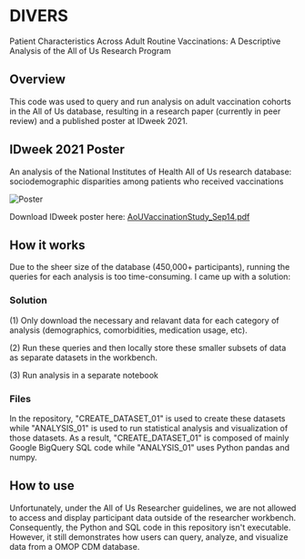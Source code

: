 # DIVERS
Patient Characteristics Across Adult Routine Vaccinations: A Descriptive Analysis of the All of Us Research Program

## Overview
This code was used to query and run analysis on adult vaccination cohorts in the All of Us database, resulting in a research paper (currently in peer review) and a published poster at IDweek 2021.

## IDweek 2021 Poster
 An analysis of the National Institutes of Health All of Us research database: sociodemographic disparities among patients who received vaccinations
 
 ![Poster](https://user-images.githubusercontent.com/17485488/143495625-09d4c81a-1c0a-461c-9219-6d22788968fe.jpeg)

 
Download IDweek poster here: [AoUVaccinationStudy_Sep14.pdf](https://github.com/stanleyjia/DIVERS/files/7605047/AoUVaccinationStudy_Sep14.pdf)


## How it works
Due to the sheer size of the database (450,000+ participants), running the queries for each analysis is too time-consuming. I came up with a solution: 

### Solution
(1) Only download the necessary and relavant data for each category of analysis (demographics, comorbidities, medication usage, etc). 

(2) Run these queries and then locally store these smaller subsets of data as separate datasets in the workbench. 

(3) Run analysis in a separate notebook 

### Files
In the repository, "CREATE_DATASET_01" is used to create these datasets while "ANALYSIS_01" is used to run statistical analysis and visualization of those datasets. As a result, "CREATE_DATASET_01" is composed of mainly Google BigQuery SQL code while "ANALYSIS_01" uses Python pandas and numpy.


## How to use
Unfortunately, under the All of Us Researcher guidelines, we are not allowed to access and display participant data outside of the researcher workbench. Consequently, the Python and SQL code in this repository isn't executable. However, it still demonstrates how users can query, analyze, and visualize data from a OMOP CDM database.
